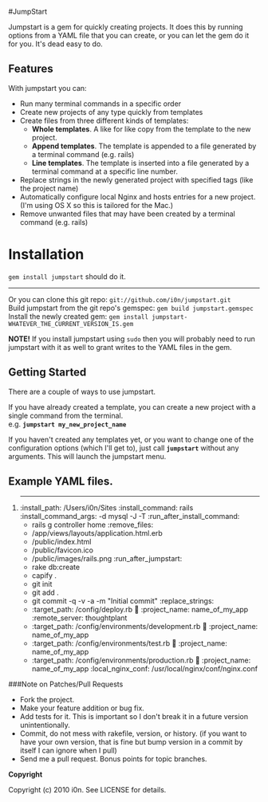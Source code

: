 #JumpStart

Jumpstart is a gem for quickly creating projects.
It does this by running options from a YAML file that you can create, or you can let the gem do it for you.
It's dead easy to do.

## Features
With jumpstart you can:

* Run many terminal commands in a specific order
* Create new projects of any type quickly from templates
* Create files from three different kinds of templates:
  * **Whole templates**. A like for like copy from the template to the new project.
  * **Append templates**. The template is appended to a file generated by a terminal command (e.g. rails)
  * **Line templates**. The template is inserted into a file generated by a terminal command at a specific line number.
* Replace strings in the newly generated project with specified tags (like the project name)
* Automatically configure local Nginx and hosts entries for a new project. (I'm using OS X so this is tailored for the Mac.)
* Remove unwanted files that may have been created by a terminal command (e.g. rails)

# Installation
`gem install jumpstart` should do it.
- - - - -
Or you can clone this git repo:               `git://github.com/i0n/jumpstart.git`  
Build jumpstart from the git repo's gemspec:  `gem build jumpstart.gemspec`  
Install the newly created gem:                `gem install jumpstart-WHATEVER_THE_CURRENT_VERSION_IS.gem`  

**NOTE!** If you install jumpstart using `sudo` then you will probably need to run jumpstart with it as well to grant writes to the YAML files in the gem.

## Getting Started
There are a couple of ways to use jumpstart.

If you have already created a template, you can create a new project with a single command from the terminal.  
e.g. **`jumpstart my_new_project_name`**  

If you haven't created any templates yet, or you want to change one of the configuration options (which I'll get to), just call **`jumpstart`** without any arguments. This will launch the jumpstart menu.

## Example YAML files.
1.
    ---
    :install_path: /Users/i0n/Sites
    :install_command: rails 
    :install_command_args: -d mysql -J -T
    :run_after_install_command:
      - rails g controller home
    :remove_files:
      - /app/views/layouts/application.html.erb
      - /public/index.html
      - /public/favicon.ico
      - /public/images/rails.png
    :run_after_jumpstart:
      - rake db:create
      - capify .
      - git init
      - git add .
      - git commit -q -v -a -m "Initial commit"
    :replace_strings:
      - :target_path: /config/deploy.rb
        :symbols:
          :project_name: name_of_my_app
          :remote_server: thoughtplant
      - :target_path: /config/environments/development.rb
        :symbols:
          :project_name: name_of_my_app
      - :target_path: /config/environments/test.rb
        :symbols:
          :project_name: name_of_my_app
      - :target_path: /config/environments/production.rb
        :symbols:
          :project_name: name_of_my_app
    :local_nginx_conf: /usr/local/nginx/conf/nginx.conf
  
###Note on Patches/Pull Requests
 
* Fork the project.
* Make your feature addition or bug fix.
* Add tests for it. This is important so I don't break it in a
  future version unintentionally.
* Commit, do not mess with rakefile, version, or history.
  (if you want to have your own version, that is fine but bump version in a commit by itself I can ignore when I pull)
* Send me a pull request. Bonus points for topic branches.

**Copyright**

Copyright (c) 2010 i0n. See LICENSE for details.
